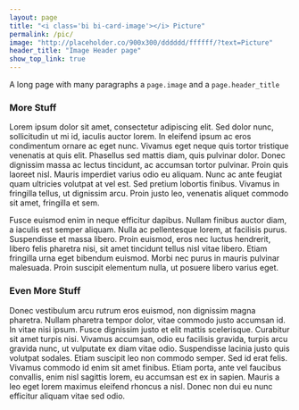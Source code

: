 ```yaml
---
layout: page
title: "<i class='bi bi-card-image'></i> Picture"
permalink: /pic/
image: "http://placeholder.co/900x300/dddddd/ffffff/?text=Picture"
header_title: "Image Header page"
show_top_link: true
---
```


A long page with many paragraphs a `page.image` and a `page.header_title`

### More Stuff
Lorem ipsum dolor sit amet, consectetur adipiscing elit. Sed dolor nunc, sollicitudin ut mi id, iaculis auctor lorem. In eleifend ipsum ac eros condimentum ornare ac eget nunc. Vivamus eget neque quis tortor tristique venenatis at quis elit. Phasellus sed mattis diam, quis pulvinar dolor. Donec dignissim massa ac lectus tincidunt, ac accumsan tortor pulvinar. Proin quis laoreet nisl. Mauris imperdiet varius odio eu aliquam. Nunc ac ante feugiat quam ultricies volutpat at vel est. Sed pretium lobortis finibus. Vivamus in fringilla tellus, ut dignissim arcu. Proin justo leo, venenatis aliquet commodo sit amet, fringilla et sem.

Fusce euismod enim in neque efficitur dapibus. Nullam finibus auctor diam, a iaculis est semper aliquam. Nulla ac pellentesque lorem, at facilisis purus. Suspendisse et massa libero. Proin euismod, eros nec luctus hendrerit, libero felis pharetra nisi, sit amet tincidunt tellus nisl vitae libero. Etiam fringilla urna eget bibendum euismod. Morbi nec purus in mauris pulvinar malesuada. Proin suscipit elementum nulla, ut posuere libero varius eget.

### Even More Stuff
Donec vestibulum arcu rutrum eros euismod, non dignissim magna pharetra. Nullam pharetra tempor dolor, vitae commodo justo accumsan id. In vitae nisi ipsum. Fusce dignissim justo et elit mattis scelerisque. Curabitur sit amet turpis nisi. Vivamus accumsan, odio eu facilisis gravida, turpis arcu gravida nunc, ut vulputate ex diam vitae odio. Suspendisse lacinia justo quis volutpat sodales. Etiam suscipit leo non commodo semper. Sed id erat felis. Vivamus commodo id enim sit amet finibus. Etiam porta, ante vel faucibus convallis, enim nisl sagittis lorem, eu accumsan est ex in sapien. Mauris a leo eget lorem maximus eleifend rhoncus a nisl. Donec non dui eu nunc efficitur aliquam vitae sed odio.
